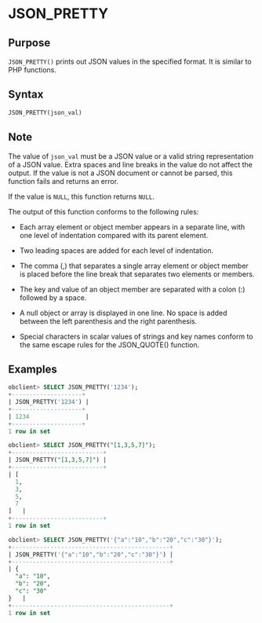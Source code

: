 # JSON_PRETTY

## Purpose

`JSON_PRETTY()` prints out JSON values in the specified format. It is similar to PHP functions.

## Syntax

```sql
JSON_PRETTY(json_val)
```

## Note

The value of `json_val` must be a JSON value or a valid string representation of a JSON value. Extra spaces and line breaks in the value do not affect the output. If the value is not a JSON document or cannot be parsed, this function fails and returns an error.

If the value is `NULL`, this function returns `NULL`.

The output of this function conforms to the following rules:

* Each array element or object member appears in a separate line, with one level of indentation compared with its parent element.

* Two leading spaces are added for each level of indentation.

* The comma (,) that separates a single array element or object member is placed before the line break that separates two elements or members.

* The key and value of an object member are separated with a colon (:) followed by a space.

* A null object or array is displayed in one line. No space is added between the left parenthesis and the right parenthesis.

* Special characters in scalar values of strings and key names conform to the same escape rules for the JSON_QUOTE() function.

## Examples

```sql
obclient> SELECT JSON_PRETTY('1234');
+--------------------+
| JSON_PRETTY('1234') |
+--------------------+
| 1234                |
+--------------------+
1 row in set

obclient> SELECT JSON_PRETTY("[1,3,5,7]");
+--------------------------+
| JSON_PRETTY("[1,3,5,7]") |
+--------------------------+
| [
  1,
  3,
  5,
  7
]   |
+--------------------------+
1 row in set

obclient> SELECT JSON_PRETTY('{"a":"10","b":"20","c":"30"}');
+---------------------------------------------+
| JSON_PRETTY('{"a":"10","b":"20","c":"30"}') |
+---------------------------------------------+
| {
  "a": "10",
  "b": "20",
  "c": "30"
}   |
+---------------------------------------------+
1 row in set
```
